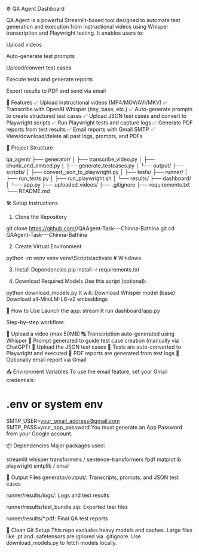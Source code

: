 ⚙️ QA Agent Dashboard

QA Agent is a powerful Streamlit-based tool designed to automate test generation and execution from instructional videos using Whisper transcription and Playwright testing.
It enables users to:

Upload videos

Auto-generate test prompts

Upload/convert test cases

Execute tests and generate reports

Export results to PDF and send via email

🚀 Features
✅ Upload instructional videos (MP4/MOV/AVI/MKV)
✅ Transcribe with OpenAI Whisper (tiny, base, etc.)
✅ Auto-generate prompts to create structured test cases
✅ Upload JSON test cases and convert to Playwright scripts
✅ Run Playwright tests and capture logs
✅ Generate PDF reports from test results
✅ Email reports with Gmail SMTP
✅ View/download/delete all past logs, prompts, and PDFs

📁 Project Structure

qa_agent/
├── generator/
│   ├── transcribe_video.py
│   ├── chunk_and_embed.py
│   ├── generate_testcases.py
│   └── output/
├── scripts/
│   ├── convert_json_to_playwright.py
│   ├── tests/
├── runner/
│   ├── run_tests.py
│   ├── run_playwright.sh
│   └── results/
├── dashboard/
│   └── app.py
├── uploaded_videos/
├── .gitignore
├── requirements.txt
└── README.md

🛠️ Setup Instructions
1. Clone the Repository

git clone https://github.com/<your-username>/QAAgent-Task---Chinna-Bathina.git
cd QAAgent-Task---Chinna-Bathina

2. Create Virtual Environment

python -m venv venv
venv\Scripts\activate  # Windows

3. Install Dependencies
pip install -r requirements.txt

4. Download Required Models
Use this script (optional):

python download_models.py
It will:
Download Whisper model (base)
Download all-MiniLM-L6-v2 embeddings

🧪 How to Use
Launch the app:
streamlit run dashboard/app.py

Step-by-step workflow:

🔼 Upload a video (max 50MB)
🔠 Transcription auto-generated using Whisper
📝 Prompt generated to guide test case creation (manually via ChatGPT)
🔽 Upload the JSON test cases
🧪 Tests are auto-converted to Playwright and executed
📄 PDF reports are generated from test logs
📧 Optionally email report via Gmail

📤 Environment Variables
To use the email feature, set your Gmail credentials:

# .env or system env
SMTP_USER=your_gmail_address@gmail.com
SMTP_PASS=your_app_password
You must generate an App Password from your Google account.

📦 Dependencies
Major packages used:

streamlit
whisper
transformers / sentence-transformers
fpdf
matplotlib
playwright
smtplib / email

📄 Output Files
generator/output/: Transcripts, prompts, and JSON test cases

runner/results/logs/: Logs and test results

runner/results/test_bundle.zip: Exported test files

runner/results/*.pdf: Final QA test reports

🧹 Clean Git Setup
This repo excludes heavy models and caches. Large files like .pt and .safetensors are ignored via .gitignore.
Use download_models.py to fetch models locally.
